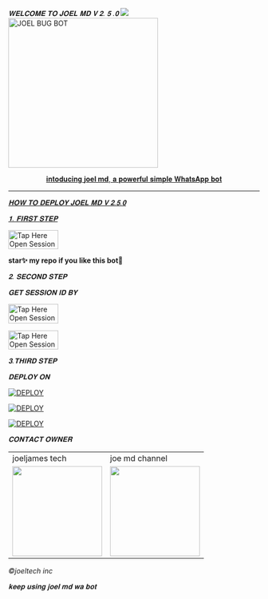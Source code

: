   *𝐖𝐄𝐋𝐂𝐎𝐌𝐄 𝐓𝐎 𝐉𝐎𝐄𝐋 𝐌𝐃 𝐕 𝟐. 𝟓 .𝟎*
 <a href="https://github.com/DenverCoder1/readme-typing-svg"><img src="https://readme-typing-svg.herokuapp.com?font=Time+New+Roman&color=red&size=25&center=true&vCenter=true&width=600&height=100&lines=I'M+JOEL+MD+CREATED+BY+JOEL_.&heart;++;Self-taught+Back-Created+By,;Ibrahim+Adams+Am+The,;Best+Is+Bot+For+You+To,;Deploy..<3"></a>
 <a href="https://whatsapp.com/channel/0029Vade9VgD38CPEnxfYF0M">
 <img alt="JOEL BUG BOT" height="300" src="https://telegra.ph/file/179fe48ce0290c09d75a6.jpg">
  
</h1> 
<p align="center">𝐢𝐧𝐭𝐨𝐝𝐮𝐜𝐢𝐧𝐠 <b>joel md</b>, 𝐚 𝐩𝐨𝐰𝐞𝐫𝐟𝐮𝐥 𝐬𝐢𝐦𝐩𝐥𝐞 𝐖𝐡𝐚𝐭𝐬𝐀𝐩𝐩 𝐛𝐨𝐭 </p>


    
 
 



---





  *𝐇𝐎𝐖 𝐓𝐎 𝐃𝐄𝐏𝐋𝐎𝐘 𝐉𝐎𝐄𝐋 𝐌𝐃 𝐕 𝟐.𝟓.𝟎*

 


  *𝟏. 𝐅𝐈𝐑𝐒𝐓 𝐒𝐓𝐄𝐏* 


<a href="https://github.com/joeljamestech/JOEL-MD/fork"><img title="Tap Here Open Session Site" src="https://img.shields.io/badge/FORK THIS REPO-h?color=red&style=for-the-badge&logo=msi" width="100" height="38.45"/></a></p>

**star✨ my repo if you like this bot🤖**


   *𝟐. 𝐒𝐄𝐂𝐎𝐍𝐃 𝐒𝐓𝐄𝐏*

  


   *𝐆𝐄𝐓 𝐒𝐄𝐒𝐒𝐈𝐎𝐍 𝐈𝐃 𝐁𝐘*
 

<a href="https://joelsessi2-19bad0ef98e6.herokuapp.com/"><img title="Tap Here Open Session Site" src="https://img.shields.io/badge/QR CODE-h?color=red&style=for-the-badge&logo=msi" width="100" height="38.45"/></a></p>

 

<a href="https://joelsessi2-19bad0ef98e6.herokuapp.com/"><img title="Tap Here Open Session Site" src="https://img.shields.io/badge/PAIRING CODE-h?color=red&style=for-the-badge&logo=msi" width="100" height="38.45"/></a></p>


  *𝟑.𝐓𝐇𝐈𝐑𝐃 𝐒𝐓𝐄𝐏*  
 


  *𝐃𝐄𝐏𝐋𝐎𝐘 𝐎𝐍*

<a
      href='https://dashboard.heroku.com/new?template=https://github.com/joeljamestech/JOEL-MD/tree/main' target="_blank"><img alt='DEPLOY' src='https://img.shields.io/badge/-H EROKU-purple?style=for-the-badge&logo=heroku&logoColor=white'/></a>


 
<a href='https://telegra.ph/file/0c439ed8471e41499854d.jpg' target="_blank"><img alt='DEPLOY' src='https://img.shields.io/badge/- RAILWAY -purple?style=for-the-badge&logo=railway&logoColor=white'/></a>


<a href='https://telegra.ph/file/0c439ed8471e41499854d.jpg' target="_blank"><img alt='DEPLOY' src='https://img.shields.io/badge/-   K O Y E B  -red?style=for-the-badge&logo=koyeb&logoColor=white'/></a>





 *𝐂𝐎𝐍𝐓𝐀𝐂𝐓 𝐎𝐖𝐍𝐄𝐑*

<table>
  <tr>
    <td> joeljames tech</td>
    <td>joe md channel</td>
  </tr>
  <tr>
    <td><a href="https://wa.link/e9lbut"><img src="https://telegra.ph/file/179fe48ce0290c09d75a6.jpg" width="180"</td>
    <td><a href="https://whatsapp.com/channel/0029Vade9VgD38CPEnxfYF0M"><img src="https://telegra.ph/file/074fda0c9cc17c420cf3d.jpg" width="180"</td>
  </tr>
</table>


 *©joeltech inc*






   *𝐤𝐞𝐞𝐩 𝐮𝐬𝐢𝐧𝐠 𝐣𝐨𝐞𝐥 𝐦𝐝 𝐰𝐚 𝐛𝐨𝐭*

   

